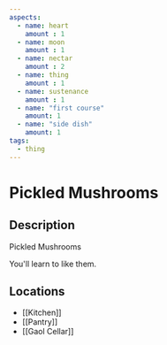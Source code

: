 ```yaml
---
aspects: 
  - name: heart
    amount : 1
  - name: moon
    amount : 1
  - name: nectar
    amount : 2
  - name: thing
    amount : 1
  - name: sustenance
    amount : 1
  - name: "first course"
    amount: 1
  - name: "side dish"
    amount: 1
tags:
  - thing
---
```


# Pickled Mushrooms

## Description
Pickled Mushrooms

You'll learn to like them.
## Locations
- [[Kitchen]]
- [[Pantry]]
- [[Gaol Cellar]]
